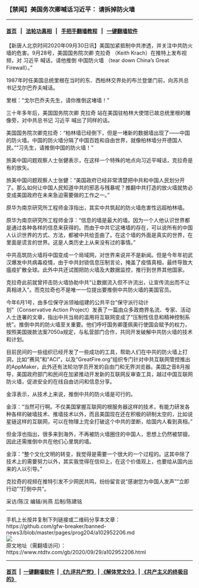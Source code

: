 ### 【禁闻】美国务次卿喊话习近平： 请拆掉防火墙
------------------------

#### [首页](https://github.com/gfw-breaker/banned-news3/blob/master/README.md) &nbsp;&nbsp;|&nbsp;&nbsp; [法轮功真相](https://github.com/begood0513/basic/blob/master/README.md)  &nbsp;&nbsp;|&nbsp;&nbsp; [手把手翻墙教程](https://github.com/gfw-breaker/guides/wiki)  &nbsp;&nbsp;|&nbsp;&nbsp; [一键翻墙软件](https://github.com/gfw-breaker/nogfw/blob/master/README.md)  



<div><div class="post_content" itemprop="articleBody">
 <p>
  【新唐人北京时间2020年09月30日讯】美国加紧抵制中共渗透，并关注中共防火墙的危害。9月28号，美国国务院次卿
  <ok href="https://www.ntdtv.com/gb/克拉奇.htm">
   克拉奇
  </ok>
  （Keith Krach）在推特上发布视频，对
  <ok href="https://www.ntdtv.com/gb/习近平.htm">
   习近平
  </ok>
  喊话，请他推倒
  <ok href="https://www.ntdtv.com/gb/中国防火墙.htm">
   中国防火墙
  </ok>
  （tear down China’s Great Firewall）。”
 </p>
 <p>
  1987年时任美国总统里根在当时的东、西柏林交界处的布兰登堡门前，向苏共总书记戈尔巴乔夫喊话。
 </p>
 <p>
  里根：“戈尔巴乔夫先生，请你推倒这堵墙！”
 </p>
 <p>
  三十年多年后，美国国务院次卿
  <ok href="https://www.ntdtv.com/gb/克拉奇.htm">
   克拉奇
  </ok>
  站在美国驻柏林大使馆已故总统里根的雕像旁，对中共总书记
  <ok href="https://www.ntdtv.com/gb/习近平.htm">
   习近平
  </ok>
  喊出了同样的话。
 </p>
 <p>
  美国国务院次卿克拉奇：“柏林墙已经倒下，但是一堵新的数据墙出现了——中国的防火墙。中国的防火墙分隔了中国百姓和自由世界，就像柏林墙分开德国人民。”“习先生，请推倒中国的防火墙！”
 </p>
 <p>
  旅美中国问题观察人士张健表示，在这样一个特殊的地点向习近平喊话，克拉奇是有的放矢。
 </p>
 <p>
  旅美中国问题观察人士张健：“美国政府已经非常清楚把中共和中国人民划分开了。那么如何让中国人民知道中共的邪恶与残暴呢？推翻中共打造的放火墙就势必变成美国政府在未来急迫需要做的工作之一。”
 </p>
 <p>
  原华为南京研究所工程师金淳指出，其实中共筑起的防火墙危害性远超柏林墙。
 </p>
 <p>
  原华为南京研究所工程师金淳：“信息的墙是最大的墙。因为一个人他认识世界都是通过各种各样的信息来获得的。而由于中共它这堵墙的存在，可以说所有的中国人认识世界的方式、方法，都被中共给歪曲了。在这个墙的外面是真实的世界，在里面是谎言的世界。这是人类历史上从来没有过的事情。”
 </p>
 <p>
  中共高筑防火墙将中国变成一个局域网，对世界来说并不是新闻。但是今年年初武汉爆发中共病毒疫情，由于中共封锁信息压制言论，掩盖了疫情真相，最终导致大瘟疫扩散全球。此外中共还试图把防火墙及大数据监控，推行到世界其他国家。
 </p>
 <p>
  克拉奇此前就曾抨击防火墙协助中共“让数据流入但不许流出，让宣传流出而不让真相进入”。而克拉奇也不是唯一一位提出要推倒中共防火墙的美国官员。
 </p>
 <p>
  今年6月1号，由多位保守派领袖组建的公共平台“保守派行动计划”（Conservative Action Project）发表了一篇由众多政商界名流、专家、活动人士连署的文章，指出中共当局的滥用将互联网变成了“压制性信息和精神控制系统”。推倒中共的防火墙至关重要。他们呼吁国务卿蓬佩奥行使国会赋予的权力，按照美国拨款法案7050a规定，与私营部门合作，共同开发破解中共防火墙的技术和计划。
 </p>
 <p>
  目前民间的一些组织已经开发了一些成功的工具，帮助人们在中共的防火墙上打洞，比如“赛风”和“ACI”，以及“GreatFire.org”组织专门针对中共互联网管控推出的AppMaker，此外还有法轮功学员开发的自由门和无界浏览器。美国之音8月报导，美国政府部门和民间在加紧推动开发新的互联网反审查工具，越过中国互联网防火墙，促进安全的在线自由访问和信息分享。
 </p>
 <p>
  金淳表示，从技术上来说，推倒中共的防火墙是可行的。
 </p>
 <p>
  金淳：“当然可行啊。不仅美国掌握互联网的根服务器这样的技术，有能力研发各种各样的破墙技术、推墙技术以外，而且美国现在还在积极的研制太空的，比如说星链这样的互联网，可以在物理上完全打破这个中共的垄断，给国内人看到真相。”
 </p>
 <p>
  但金淳也指出，很多来到海外，不再被防火墙圈住的中国人，思想上仍然被禁锢，因此还需推倒中共在他们心里筑的墙。
 </p>
 <p>
  金淳：“整个文化文明的转变，我觉得是需要一个很大的一个过程的。这其中除了技术上的需要努力以外，其实我觉得在信仰上，在这个价值观上，也要给从国内出来的人以引导。”
 </p>
 <p>
  克拉奇的视频在推特引发不少网民共鸣，纷纷留言说“感谢您为中国人发声”“立即行动”“打倒中共”。
 </p>
 <p>
  采访/陈汉 编辑/尚燕 后制/陈建铭
 </p>
 <div class="single_ad">
 </div>
</div>
</div>
<hr/>
手机上长按并复制下列链接或二维码分享本文章：<br/>
https://github.com/gfw-breaker/banned-news3/blob/master/pages/prog204/a102952206.md <br/>
<a href='https://github.com/gfw-breaker/banned-news3/blob/master/pages/prog204/a102952206.md'><img src='https://github.com/gfw-breaker/banned-news3/blob/master/pages/prog204/a102952206.md.png'/></a> <br/>
原文地址（需翻墙访问）：https://www.ntdtv.com/gb/2020/09/29/a102952206.html


------------------------
#### [首页](https://github.com/gfw-breaker/banned-news3/blob/master/README.md) &nbsp;|&nbsp; [一键翻墙软件](https://github.com/gfw-breaker/nogfw/blob/master/README.md) &nbsp;| [《九评共产党》](https://github.com/gfw-breaker/9ping.md/blob/master/README.md#九评之一评共产党是什么) | [《解体党文化》](https://github.com/gfw-breaker/jtdwh.md/blob/master/README.md) | [《共产主义的终极目的》](https://github.com/gfw-breaker/gczydzjmd.md/blob/master/README.md)


<img src='http://gfw-breaker.win/banned-news3/pages/prog204/a102952206.md' width='0px' height='0px'/>